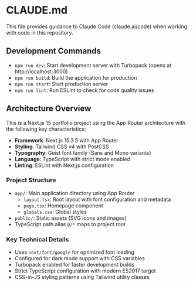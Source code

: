 # CLAUDE.md

This file provides guidance to Claude Code (claude.ai/code) when working with code in this repository.

## Development Commands

- `npm run dev`: Start development server with Turbopack (opens at http://localhost:3000)
- `npm run build`: Build the application for production
- `npm run start`: Start production server
- `npm run lint`: Run ESLint to check for code quality issues

## Architecture Overview

This is a Next.js 15 portfolio project using the App Router architecture with the following key characteristics:

- **Framework**: Next.js 15.3.5 with App Router
- **Styling**: Tailwind CSS v4 with PostCSS
- **Typography**: Geist font family (Sans and Mono variants)
- **Language**: TypeScript with strict mode enabled
- **Linting**: ESLint with Next.js configuration

### Project Structure

- `app/`: Main application directory using App Router
  - `layout.tsx`: Root layout with font configuration and metadata
  - `page.tsx`: Homepage component
  - `globals.css`: Global styles
- `public/`: Static assets (SVG icons and images)
- TypeScript path alias `@/*` maps to project root

### Key Technical Details

- Uses `next/font/google` for optimized font loading
- Configured for dark mode support with CSS variables
- Turbopack enabled for faster development builds
- Strict TypeScript configuration with modern ES2017 target
- CSS-in-JS styling patterns using Tailwind utility classes